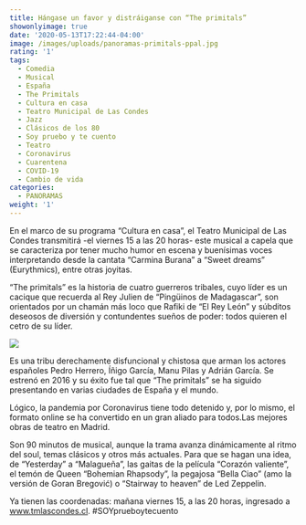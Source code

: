 ```yaml
---
title: Hángase un favor y distráiganse con “The primitals”
showonlyimage: true
date: '2020-05-13T17:22:44-04:00'
image: /images/uploads/panoramas-primitals-ppal.jpg
rating: '1'
tags:
  - Comedia
  - Musical
  - España
  - The Primitals
  - Cultura en casa
  - Teatro Municipal de Las Condes
  - Jazz
  - Clásicos de los 80
  - Soy pruebo y te cuento
  - Teatro
  - Coronavirus
  - Cuarentena
  - COVID-19
  - Cambio de vida
categories:
  - PANORAMAS
weight: '1'
---
```

En el marco de su programa “Cultura en casa”, el Teatro Municipal de Las Condes transmitirá -el viernes 15 a las 20 horas- este musical a capela que se caracteriza por tener mucho humor en escena y buenísimas voces interpretando desde la cantata “Carmina Burana” a “Sweet dreams” (Eurythmics), entre otras joyitas.

<!--more-->

“The primitals” es la historia de cuatro guerreros tribales, cuyo líder es un cacique que recuerda al Rey Julien de “Pingüinos de Madagascar”, son orientados por un chamán más loco que Rafiki de “El Rey León” y súbditos deseosos de diversión y contundentes sueños de poder: todos quieren el cetro de su líder.

![](/images/uploads/panoramas-primitals-2.jpg)

Es una tribu derechamente disfuncional y chistosa que arman los actores españoles Pedro Herrero, Íñigo García, Manu Pilas y Adrián García. Se estrenó en 2016 y su éxito fue tal que “The primitals” se ha siguido presentando en varias ciudades de España y el mundo. 

Lógico, la pandemia por Coronavirus tiene todo detenido y, por lo mismo, el formato online se ha convertido en un gran aliado para todos.Las mejores obras de teatro en Madrid.

Son 90 minutos de musical, aunque la trama avanza dinámicamente al ritmo del soul, temas clásicos y otros más actuales. Para que se hagan una idea, de “Yesterday” a “Malagueña”, las gaitas de la película “Corazón valiente”, el temón de Queen “Bohemian Rhapsody”, la pegajosa “Bella Ciao” (amo la versión de Goran Bregović) o “Stairway to heaven” de Led Zeppelin.

Ya tienen las coordenadas: mañana viernes 15, a las 20 horas, ingresado a www.tmlascondes.cl. #SOYprueboytecuento
